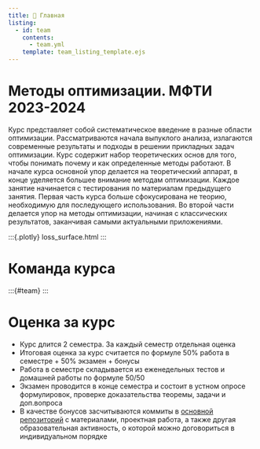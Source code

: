 ```yaml
---
title: 🏡 Главная
listing:
  - id: team
    contents: 
      - team.yml
    template: team_listing_template.ejs
---
```


# Методы оптимизации. МФТИ 2023-2024

Курс представляет собой систематическое введение в разные области оптимизации. Рассматриваются начала выпуклого анализа, излагаются современные результаты и подходы в решении прикладных задач оптимизации. Курс содержит набор теоретических основ для того, чтобы понимать почему и как определенные методы работают. В начале курса основной упор делается на теоретический аппарат, в конце уделяется большее внимание методам оптимизации. Каждое занятие начинается с тестирования по материалам предыдущего занятия. Первая часть курса больше сфокусирована не теорию, необходимую для последующего использования. Во второй части делается упор на методы оптимизации, начиная c классических результатов, заканчивая самыми актуальными приложениями.

:::{.plotly} 
loss_surface.html
:::

# Команда курса
:::{#team}
:::

# Оценка за курс

* Курс длится 2 семестра. За каждый семестр отдельная оценка
* Итоговая оценка за курс считается по формуле 50% работа в семестре + 50% экзамен + бонусы
* Работа в семестре складывается из еженедельных тестов и домашней работы по формуле 50/50
* Экзамен проводится в конце семестра и состоит в устном опросе формулировок, проверке доказательства теоремы, задачи и доп.вопроса
* В качестве бонусов засчитываются коммиты в [основной репозиторий](https://github.com/MerkulovDaniil/optim) с материалами, проектная работа, а также другая образовательная активность, о которой можно договориться в индивидуальном порядке